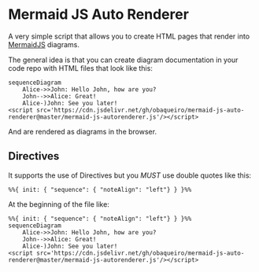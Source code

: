 # Mermaid JS Auto Renderer

A very simple script that allows you to create HTML pages that render into [MermaidJS](https://mermaid.js.org/) diagrams. 

The general idea is that you can create diagram documentation in your code repo with HTML files that look like this:


```
sequenceDiagram
    Alice->>John: Hello John, how are you?
    John-->>Alice: Great!
    Alice-)John: See you later!
<script src='https://cdn.jsdelivr.net/gh/obaqueiro/mermaid-js-auto-renderer@master/mermaid-js-autorenderer.js'/></script>
```

And are rendered as diagrams in the browser.

## Directives

It supports the use of Directives but you *MUST* use double quotes like this:

```
%%{ init: { "sequence": { "noteAlign": "left"} } }%%
```
At the beginning of the file like:

```
%%{ init: { "sequence": { "noteAlign": "left"} } }%%
sequenceDiagram
    Alice->>John: Hello John, how are you?
    John-->>Alice: Great!
    Alice-)John: See you later!
<script src='https://cdn.jsdelivr.net/gh/obaqueiro/mermaid-js-auto-renderer@master/mermaid-js-autorenderer.js'/></script>
```

